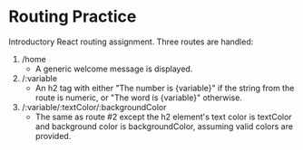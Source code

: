 # Routing Practice

Introductory React routing assignment. Three routes are handled:

1. /home
    - A generic welcome message is displayed.
2. /:variable
    - An h2 tag with either "The number is {variable}" if the string from the route is numeric, or "The word is {variable}" otherwise.
3. /:variable/:textColor/:backgroundColor
    - The same as route #2 except the h2 element's text color is textColor and background color is backgroundColor, assuming valid colors are provided.
